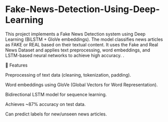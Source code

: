 # Fake-News-Detection-Using-Deep-Learning
This project implements a Fake News Detection system using Deep Learning (BiLSTM + GloVe embeddings). The model classifies news articles as FAKE or REAL based on their textual content.  It uses the Fake and Real News Dataset and applies text preprocessing, word embeddings, and LSTM-based neural networks to achieve high accuracy.
.

🚀 Features

Preprocessing of text data (cleaning, tokenization, padding).

Word embeddings using GloVe (Global Vectors for Word Representation).

Bidirectional LSTM model for sequence learning.

Achieves ~87% accuracy on test data.

Can predict labels for new/unseen news articles.
